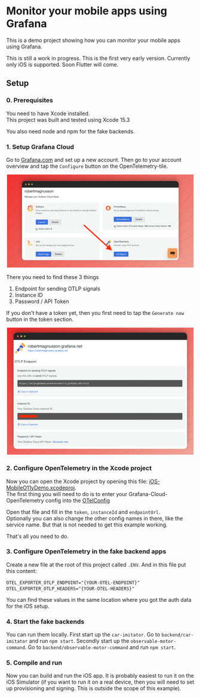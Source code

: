 # Monitor your mobile apps using Grafana

This is a demo project showing how you can monitor your mobile apps using Grafana.

This is still a work in progress. This is the first very early version.
Currently only iOS is supported. Soon Flutter will come.

## Setup

### 0. Prerequisites

You need to have Xcode installed.  
This project was built and tested using Xcode 15.3

You also need node and npm for the fake backends.

### 1. Setup Grafana Cloud

Go to [Grafana.com](https://grafana.com) and set up a new account.
Then go to your account overview and tap the `Configure` button on the OpenTelemetry-tile.

<div align="center">
  <img src="https://github.com/robert-northmind/mobile-o11y-demo/blob/main/Docs/Resources/otel-config-entry-1.png?raw=true" width="500">
</div>

There you need to find these 3 things

1. Endpoint for sending OTLP signals
1. Instance ID
1. Password / API Token

If you don't have a token yet, then you first need to tap the `Generate now` button in the token section.

<div align="center">
  <img src="https://github.com/robert-northmind/mobile-o11y-demo/blob/main/Docs/Resources/otel-config-info-1.png?raw=true" width="500">
</div>

### 2. Configure OpenTelemetry in the Xcode project

Now you can open the Xcode project by opening this file: [iOS-MobileO11yDemo.xcodeproj](/iOS-MobileO11yDemo/iOS-MobileO11yDemo.xcodeproj).  
The first thing you will need to do is to enter your Grafana-Cloud-OpenTelemetry config into the [OTelConfig](/iOS-MobileO11yDemo/iOS-MobileO11yDemo/OpenTelemetry/OTelConfig.swift)

Open that file and fill in the `token`, `instanceId` and `endpointUrl`.  
Optionally you can also change the other config names in there, like the service name. But that is not needed to get this example working.

That's all you need to do.

### 3. Configure OpenTelemetry in the fake backend apps

Create a new file at the root of this project called `.ENV`. And in this file put this content:

```
OTEL_EXPORTER_OTLP_ENDPOINT="{YOUR-OTEL-ENDPOINT}"
OTEL_EXPORTER_OTLP_HEADERS="{YOUR-OTEL-HEADERS}"
```

You can find these values in the same location where you got the auth data for the iOS setup.

### 4. Start the fake backends

You can run them locally.
First start up the `car-imitator`. Go to `backend/car-imitator` and run `npm start`.
Secondly start up the `observable-motor-command`. Go to `backend/observable-motor-command` and run `npm start`.

### 5. Compile and run

Now you can build and run the iOS app. It is probably easiest to run it on the iOS Simulator (if you want to run it on a real device, then you will need to set up provisioning and signing. This is outside the scope of this example).
